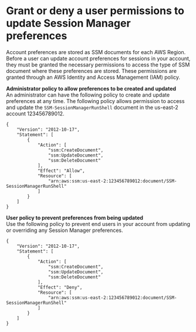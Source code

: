 # Grant or deny a user permissions to update Session Manager preferences<a name="preference-setting-permissions"></a>

Account preferences are stored as SSM documents for each AWS Region\. Before a user can update account preferences for sessions in your account, they must be granted the necessary permissions to access the type of SSM document where these preferences are stored\. These permissions are granted through an AWS Identity and Access Management \(IAM\) policy\.

**Administrator policy to allow preferences to be created and updated**  
An administrator can have the following policy to create and update preferences at any time\. The following policy allows permission to access and update the `SSM-SessionManagerRunShell` document in the us\-east\-2 account 123456789012\. 

```
{
    "Version": "2012-10-17",
    "Statement": [
        {
            "Action": [
                "ssm:CreateDocument",
                "ssm:UpdateDocument",
                "ssm:DeleteDocument"
            ],
            "Effect": "Allow",
            "Resource": [
                "arn:aws:ssm:us-east-2:123456789012:document/SSM-SessionManagerRunShell"
            ]
        }
    ]
}
```

**User policy to prevent preferences from being updated**  
Use the following policy to prevent end users in your account from updating or overriding any Session Manager preferences\. 

```
{
    "Version": "2012-10-17",
    "Statement": [
        {
            "Action": [
                "ssm:CreateDocument",
                "ssm:UpdateDocument",
                "ssm:DeleteDocument"
            ],
            "Effect": "Deny",
            "Resource": [
                "arn:aws:ssm:us-east-2:123456789012:document/SSM-SessionManagerRunShell"
            ]
        }
    ]
}
```